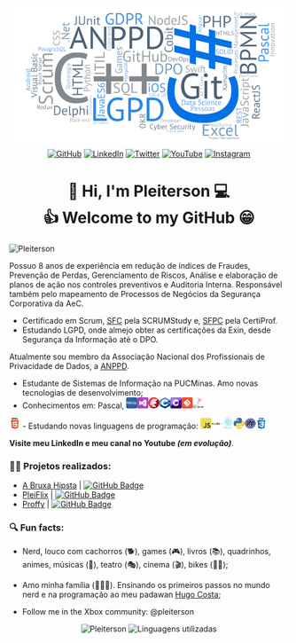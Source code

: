 <!--Banner session-->
<p align="center"><img src="assets/nuvemplei.png"><br>
<!-- Badges session -->
<a href="https://github.com/Pleiterson" target="_blank"><img src="https://img.shields.io/badge/-GitHub-000?style=flat-square&logo=Github&logoColor=white&link" alt="GitHub"></a>
<a href="https://www.linkedin.com/in/pleiterson" target="_blank"><img src="https://img.shields.io/badge/LinkedIn-%230077B5.svg?&style=flat-square&logo=linkedin&logoColor=white" alt="LinkedIn"></a>
<a href="https://twitter.com/pleiterson" target="_blank"><img src="https://img.shields.io/badge/Twitter-%2303A9F4.svg?&style=flat-square&logo=twitter&logoColor=white" alt="Twitter"></a>
<a href="https://www.youtube.com/user/pleiterson" target="_blank"><img src="https://img.shields.io/badge/-Youtube-FF0000?style=flat-square&labelColor=FF0000&logo=youtube&logoColor=white" alt="YouTube"></a>
<a href="https://www.instagram.com/pleiterson/" target="_blank"><img src="https://img.shields.io/badge/Instagram-%23E4405F.svg?&style=flat-square&logo=instagram&logoColor=white" alt="Instagram"></a>
</p>

<!--About session-->
<h1 align="center">👋 Hi, I'm Pleiterson 💻<br>👍 Welcome to my GitHub 😁</h1>

<!--
<p align="left"><img src="https://komarev.com/ghpvc/?username=Pleiterson" alt="Pleiterson"/></p> -->
<p align="left"><img src="https://visitor-badge.laobi.icu/badge?page_id=Pleiterson" alt="Pleiterson"/></p>

Possuo 8 anos de experiência em redução de índices de Fraudes, Prevenção de Perdas, Gerenciamento de Riscos, Análise e elaboração de planos de ação nos controles preventivos e Auditoria Interna. Responsável também pelo mapeamento de Processos de Negócios da Segurança Corporativa da AeC.

- Certificado em Scrum, [SFC](https://c46e136a583f7e334124-ac22991740ab4ff17e21daf2ed577041.ssl.cf1.rackcdn.com/Certificate/ScrumFundamentalsCertified-PleitersonAmorim-779075.pdf) pela SCRUMStudy e, [SFPC](https://certiprof.com/pages/successful-candidates-register) pela CertiProf.
- Estudando LGPD, onde almejo obter as certificações da Exin, desde Segurança da Informação até o DPO.

Atualmente sou membro da Associação Nacional dos Profissionais de Privacidade de Dados, a [ANPPD](https://anppd.org/).

- Estudante de Sistemas de Informação na PUCMinas. Amo novas tecnologias de desenvolvimento;
- Conhecimentos em: Pascal,
<img src="assets/pascal.png" alt="Pascal" width="20" height="20"/><img src="assets/visal-basic.png" alt="Visual Basic" width="20" height="20"/><img src="assets/delphi.png" alt="Delphi" width="20" height="20"/><img src="assets/c++.png" alt="C++" width="20" height="20"/><img src="assets/c-sharp.svg" alt="C#" width="20" height="20"/><img src="assets/git.svg" alt="Git" width="20" height="20"/><img src="assets/Microsoft-SQL-Server.png" alt="SQL" width="20" height="20"/>
<img src="assets/html5.svg" alt="HTML5" width="20" height="20"/>
- Estudando novas linguagens de programação:
<img src="assets/javascript.svg" alt="JavaScript" width="20" height="20"/><img src="assets/nodejs.svg" alt="NpdeJS" width="20" height="20"/><img src="assets/reactjs.svg" alt="ReactJS" width="20" height="20"/><img src="assets/python.png" alt="Python" width="20" height="20"/><img src="assets/php.png" alt="PHP" width="20" height="20"/><img src="assets/css3.svg" alt="CSS3" width="20" height="20"/>

<b>Visite meu LinkedIn e meu canal no Youtube <i>(em evolução)</i></b>.


<h3>👨‍💻 Projetos realizados:</h3>

- [A Bruxa Hipsta](https://editor.p5js.org/pleiterson/embed/1RMkKmkOm) | [![GitHub Badge](https://img.shields.io/badge/-000?style=flat-square&logo=Github&logoColor=white)](https://github.com/Pleiterson/Alura-ImersaoGameDev-JavaScript)
- [PleiFlix](https://pleiflix.vercel.app) | [![GitHub Badge](https://img.shields.io/badge/-000?style=flat-square&logo=Github&logoColor=white)](https://github.com/Pleiterson/Alura-ImersaoReactJS-pleiflix)
- [Proffy](https://proffydiscovery-theta.vercel.app) | [![GitHub Badge](https://img.shields.io/badge/-000?style=flat-square&logo=Github&logoColor=white)](https://github.com/Pleiterson/rocketseat-NLW2-discovery-Proffy)


<h3>🔍 Fun facts:</h3>

- Nerd, louco com cachorros (🐕), games (🎮), livros (📚), quadrinhos, animes, músicas (🎼), teatro (🎭), cinema (🎬), bikes (🚵‍♂️);
- Amo minha família (👨‍👩‍👦). Ensinando os primeiros passos no mundo nerd e na programação ao meu padawan [Hugo Costa](https://github.com/hugocsantos);

- Follow me in the Xbox community: @pleiterson


<p align="center">
<img width="400" src="https://github-readme-stats.vercel.app/api?username=Pleiterson&show_icons=true&theme=vue-dark" alt="Pleiterson"/>
<img width="400" src="https://github-readme-stats.vercel.app/api/top-langs?username=Pleiterson&layout=compact&theme=vue-dark" alt="Linguagens utilizadas">
</p>


<!--
**Pleiterson/Pleiterson** is a ✨ _special_ ✨ repository because its `README.md` (this file) appears on your GitHub profile.

Here are some ideas to get you started:

- 🔭 I’m currently working on ...
- 🌱 I’m currently learning ...
- 👯 I’m looking to collaborate on ...
- 🤔 I’m looking for help with ...
- 💬 Ask me about ...
- 📫 How to reach me: ...
- 😄 Pronouns: ...
-->
